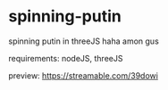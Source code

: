 # spinning-putin
spinning putin in threeJS haha amon gus

requirements: nodeJS, threeJS

preview: https://streamable.com/39dowi
